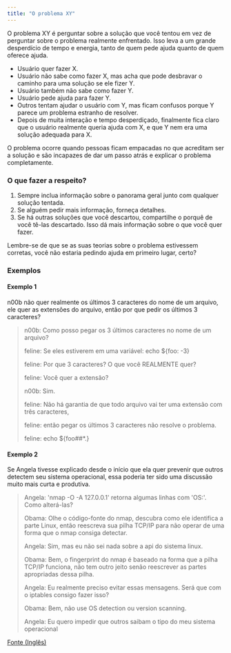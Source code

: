 ```yaml
---
title: "O problema XY"
---
```


O problema XY é perguntar sobre a solução que você tentou em vez de perguntar sobre o problema realmente enfrentado. Isso leva a um grande desperdício de tempo e energia, tanto de quem pede ajuda quanto de quem oferece ajuda.

- Usuário quer fazer X.
- Usuário não sabe como fazer X, mas acha que pode desbravar o caminho para uma solução se ele fizer Y.
- Usuário também não sabe como fazer Y.
- Usuário pede ajuda para fazer Y.
- Outros tentam ajudar o usuário com Y, mas ficam confusos porque Y parece um problema estranho de resolver.
- Depois de muita interação e tempo desperdiçado, finalmente fica claro que o usuário realmente queria ajuda com X, e que Y nem era uma solução adequada para X.

O problema ocorre quando pessoas ficam empacadas no que acreditam ser a solução e são incapazes de dar um passo atrás e explicar o problema completamente.

### O que fazer a respeito?

1. Sempre inclua informação sobre o panorama geral junto com qualquer solução tentada.
2. Se alguém pedir mais informação, forneça detalhes.
3. Se há outras soluções que você descartou, compartilhe o porquê de você tê-las descartado. Isso dá mais informação sobre o que você quer fazer.

Lembre-se de que se as suas teorias sobre o problema estivessem corretas, você não estaria pedindo ajuda em primeiro lugar, certo?

### Exemplos

#### Exemplo 1

n00b não quer realmente os últimos 3 caracteres do nome de um arquivo, ele quer as extensões do arquivo, então por que pedir os últimos 3 caracteres?

> n00b: Como posso pegar os 3 últimos caracteres no nome de um arquivo?
>
> feline: Se eles estiverem em uma variável: echo ${foo: -3}
>
> feline: Por que 3 caracteres? O que você REALMENTE quer?
>
> feline: Você quer a extensão?
>
> n00b: Sim.
>
> feline: Não há garantia de que todo arquivo vai ter uma extensão com três caracteres,
>
> feline: então pegar os últimos 3 caracteres não resolve o problema.
>
> feline: echo ${foo##\*.}

#### Exemplo 2

Se Angela tivesse explicado desde o início que ela quer prevenir que outros detectem seu sistema operacional, essa poderia ter sido uma discussão muito mais curta e produtiva.

> Angela: 'nmap -O -A 127.0.0.1' retorna algumas linhas com 'OS:'. Como alterá-las?
>
> Obama: Olhe o código-fonte do nmap, descubra como ele identifica a parte Linux, então reescreva sua pilha TCP/IP para não operar de uma forma que o nmap consiga detectar.
>
> Angela: Sim, mas eu não sei nada sobre a api do sistema linux.
>
> Obama: Bem, o fingerprint do nmap é baseado na forma que a pilha TCP/IP funciona, não tem outro jeito senão reescrever as partes apropriadas dessa pilha.
>
> Angela: Eu realmente preciso evitar essas mensagens. Será que com o iptables consigo fazer isso?
>
> Obama: Bem, não use OS detection ou version scanning.
>
> Angela: Eu quero impedir que outros saibam o tipo do meu sistema operacional

[Fonte (Inglês)](https://xyproblem.info/)
